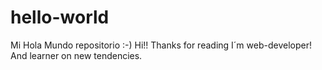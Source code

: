 # hello-world
Mi Hola Mundo repositorio :-)
Hi!! Thanks for reading
I´m web-developer!
And learner on new tendencies.
